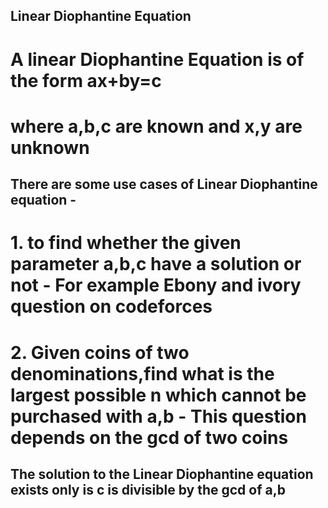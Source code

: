 ## Linear Diophantine Equation
# A linear Diophantine Equation is of the form ax+by=c
# where a,b,c are known and x,y are unknown
## There are some use cases of Linear Diophantine equation - 
# 1. to find whether the given parameter a,b,c have a solution or not - For example Ebony and ivory question on codeforces
# 2. Given coins of two denominations,find what is the largest possible n which cannot be purchased with a,b - This question depends on the gcd of two coins
## The solution to the Linear Diophantine equation exists only is c is divisible by the gcd of a,b